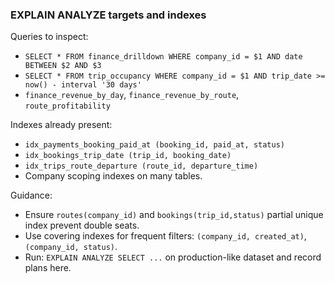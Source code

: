 ### EXPLAIN ANALYZE targets and indexes

Queries to inspect:
- `SELECT * FROM finance_drilldown WHERE company_id = $1 AND date BETWEEN $2 AND $3`
- `SELECT * FROM trip_occupancy WHERE company_id = $1 AND trip_date >= now() - interval '30 days'`
- `finance_revenue_by_day`, `finance_revenue_by_route`, `route_profitability`

Indexes already present:
- `idx_payments_booking_paid_at (booking_id, paid_at, status)`
- `idx_bookings_trip_date (trip_id, booking_date)`
- `idx_trips_route_departure (route_id, departure_time)`
- Company scoping indexes on many tables.

Guidance:
- Ensure `routes(company_id)` and `bookings(trip_id,status)` partial unique index prevent double seats.
- Use covering indexes for frequent filters: `(company_id, created_at)`, `(company_id, status)`.
- Run: `EXPLAIN ANALYZE SELECT ...` on production-like dataset and record plans here.


